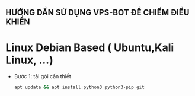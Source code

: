 ## HƯỚNG DẨN SỬ DỤNG VPS-BOT ĐỂ CHIẾM ĐIỀU KHIỂN

# Linux Debian Based ( Ubuntu,Kali Linux, ...)
 * Bước 1: tải gói cần thiết
    ```bash
    apt update && apt install python3 python3-pip git
    ``` 
